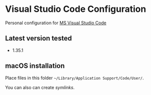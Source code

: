 # Visual Studio Code Configuration

Personal configuration for [MS Visual Studio Code](https://code.visualstudio.com)

## Latest version tested

* 1.35.1

## macOS installation

Place files in this folder `~/Library/Application Support/Code/User/`.

You can also can create _symlinks_.
